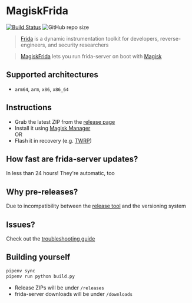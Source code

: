 # MagiskFrida
[![Build Status](https://cloud.drone.io/api/badges/ViRb3/magisk-frida/status.svg)](https://cloud.drone.io/ViRb3/magisk-frida)
![GitHub repo size](https://img.shields.io/github/repo-size/ViRb3/magisk-frida)

> [Frida](https://frida.re) is a dynamic instrumentation toolkit for developers, reverse-engineers, and security researchers

> [MagiskFrida](README.md) lets you run frida-server on boot with [Magisk](https://github.com/topjohnwu/Magisk)

## Supported architectures
- `arm64`, `arm`, `x86`, `x86_64`

## Instructions
- Grab the latest ZIP from the [release page](https://github.com/ViRb3/magisk-frida/releases)
- Install it using [Magisk Manager](https://github.com/topjohnwu/Magisk)  
  OR
- Flash it in recovery (e.g. [TWRP](https://twrp.me/))

## How fast are frida-server updates?
In less than 24 hours! They're automatic, too

## Why pre-releases?
Due to incompatibility between the [release tool](https://github.com/release-it/release-it) and the versioning system

## Issues?
Check out the [troubleshooting guide](TROUBLESHOOTING.md)

## Building yourself

```bash
pipenv sync
pipenv run python build.py
```

- Release ZIPs will be under `/releases`
- frida-server downloads will be under `/downloads`
